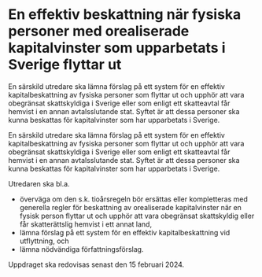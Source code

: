 # En effektiv beskattning när fysiska personer med orealiserade kapitalvinster som upparbetats i Sverige flyttar ut

En särskild utredare ska lämna förslag på ett system för en effektiv kapitalbeskattning av fysiska personer som flyttar ut och upphör att vara obegränsat skattskyldiga i Sverige eller som enligt ett skatteavtal får hemvist i en annan avtalsslutande stat. Syftet är att dessa personer ska kunna beskattas för kapitalvinster som har upparbetats i Sverige.

En särskild utredare ska lämna förslag på ett system för en effektiv kapitalbeskattning av fysiska personer som flyttar ut och upphör att vara obegränsat skattskyldiga i Sverige eller som enligt ett skatteavtal får hemvist i en annan avtalsslutande stat. Syftet är att dessa personer ska kunna beskattas för kapitalvinster som har upparbetats i Sverige.

Utredaren ska bl.a.

* överväga om den s.k. tioårsregeln bör ersättas eller kompletteras med generella regler för beskattning av orealiserade kapitalvinster när en fysisk person flyttar ut och upphör att vara obegränsat skattskyldig eller får skatterättslig hemvist i ett annat land,
* lämna förslag på ett system för en effektiv kapitalbeskattning vid
utflyttning, och
* lämna nödvändiga författningsförslag.

Uppdraget ska redovisas senast den 15 februari 2024.

